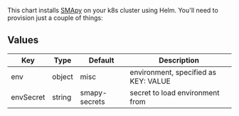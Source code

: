 This chart installs [SMApy](https://github.com/jonkerj/smapy) on your k8s
cluster using Helm. You'll need to provision just a couple of things:

## Values

| Key | Type | Default | Description |
|-----|------|---------|-------------|
| env | object | misc  | environment, specified as KEY: VALUE |
| envSecret | string | smapy-secrets | secret to load environment from |
